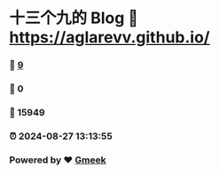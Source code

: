 # 十三个九的 Blog :link: https://aglarevv.github.io/ 
### :page_facing_up: [9](https://aglarevv.github.io//tag.html) 
### :speech_balloon: 0 
### :hibiscus: 15949 
### :alarm_clock: 2024-08-27 13:13:55 
### Powered by :heart: [Gmeek](https://github.com/Meekdai/Gmeek)

